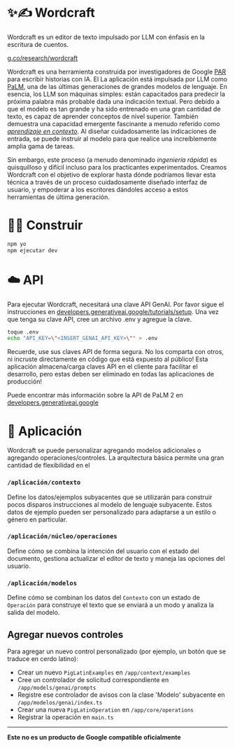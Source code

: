 # ✨✍️ Wordcraft

Wordcraft es un editor de texto impulsado por LLM con énfasis en la escritura de cuentos.

[g.co/research/wordcraft](http://g.co/research/wordcraft)

Wordcraft es una herramienta construida por investigadores de Google
[PAR](https://pair.withgoogle.com/) para escribir historias con IA. El
La aplicación está impulsada por LLM como
[PaLM](https://developers.generativeai.google/), una de las últimas generaciones de
grandes modelos de lenguaje. En esencia, los LLM son máquinas simples: están capacitados para
predecir la próxima palabra más probable dada una indicación textual. Pero debido a que el modelo
es tan grande y ha sido entrenado en una gran cantidad de texto, es capaz de aprender
conceptos de nivel superior. También demuestra una capacidad emergente fascinante
a menudo referido como
[_aprendizaje en contexto_](https://huggingface.co/blog/few-shot-learning-gpt-neo-and-inference-api).
Al diseñar cuidadosamente las indicaciones de entrada, se puede instruir al modelo para que realice una
increíblemente amplia gama de tareas.

Sin embargo, este proceso (a menudo denominado _ingeniería rápida_) es quisquilloso y
difícil incluso para los practicantes experimentados. Creamos Wordcraft con el objetivo
de explorar hasta dónde podríamos llevar esta técnica a través de un proceso cuidadosamente diseñado
interfaz de usuario, y empoderar a los escritores dándoles acceso a estos
herramientas de última generación.

# 👷‍♂️ Construir

```bash
npm yo
npm ejecutar dev
```

# ☁️ API

Para ejecutar Wordcraft, necesitará una clave API GenAI. Por favor sigue el
instrucciones en
[developers.generativeai.google/tutorials/setup](https://developers.generativeai.google/tutorials/setup).
Una vez que tenga su clave API, cree un archivo .env y agregue la clave.

```bash
toque .env
echo "API_KEY=\"<INSERT_GENAI_API_KEY>\"" > .env
```

Recuerde, use sus claves API de forma segura. No los comparta con otros, ni incruste
directamente en código que está expuesto al público! Esta aplicación
almacena/carga claves API en el cliente para facilitar el desarrollo, pero estas deben ser
eliminado en todas las aplicaciones de producción!

Puede encontrar más información sobre la API de PaLM 2 en
[developers.generativeai.google](https://developers.generativeai.google/)

# 🤖 Aplicación

Wordcraft se puede personalizar agregando modelos adicionales o agregando
operaciones/controles. La arquitectura básica permite una gran cantidad de
flexibilidad en el

### `/aplicación/contexto`

Define los datos/ejemplos subyacentes que se utilizarán para construir pocos disparos
instrucciones al modelo de lenguaje subyacente. Estos datos de ejemplo pueden ser
personalizado para adaptarse a un estilo o género en particular.

### `/aplicación/núcleo/operaciones`

Define cómo se combina la intención del usuario con el estado del documento, gestiona
actualizar el editor de texto y maneja las opciones del usuario.

### `/aplicación/modelos`

Define cómo se combinan los datos del `Contexto` con un estado de `Operación` para
construye el texto que se enviará a un modo y analiza la salida del modelo.

## Agregar nuevos controles

Para agregar un nuevo control personalizado (por ejemplo, un botón que se traduce en cerdo latino):

- Crear un nuevo `PigLatinExamples` en `/app/context/examples`
- Cree un controlador de solicitud correspondiente en `/app/models/genai/prompts`
- Registre ese controlador de avisos con la clase 'Modelo' subyacente en
   `/app/modelos/genai/index.ts`
- Crear una nueva `PigLatinOperation` en `/app/core/operations`
- Registrar la operación en `main.ts`

<hr />

**Este no es un producto de Google compatible oficialmente**

